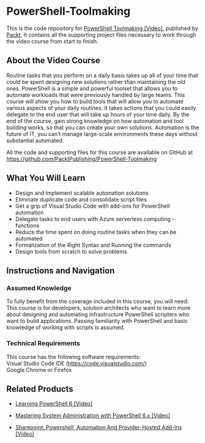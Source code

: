 # PowerShell-Toolmaking
This is the code repository for [PowerShell Toolmaking [Video]](https://www.packtpub.com/virtualization-and-cloud/powershell-toolmaking-video), published by [Packt](https://www.packtpub.com/?utm_source=github). It   contains all the supporting project files necessary to work through the video course from start to finish.
## About the Video Course
Routine tasks that you perform on a daily basis takes up all of your time that could be spent designing new solutions rather than maintaining the old ones. PowerShell is a simple and powerful toolset that allows you to automate workloads that were previously handled by large teams.
This course will show you how to build tools that will allow you to automate various aspects of your daily routines. It takes actions that you could easily delegate to the end user that will take up hours of your time daily.
By the end of the course, gain strong knowledge on how automation and tool building works, so that you can create your own solutions. Automation is the future of IT, you can’t manage large-scale environments these days without substantial automated.

All the code and supporting files for this course are available on GitHub at https://github.com/PacktPublishing/PowerShell-Toolmaking

<H2>What You Will Learn</H2>
<DIV class=book-info-will-learn-text>
<UL>
<LI> Design and Implement scalable automation solutions
<LI> Eliminate duplicate code and consolidate script files
<LI> Get a grip of Visual Studio Code with add-ons for PowerShell automation
<LI> Delegate tasks to end users with Azure serverless computing - functions
<LI> Reduce the time spent on doing routine tasks when they can be automated
<LI> Formalization of the Right Syntax and Running the commands
<LI> Design tools from scratch to solve problems</LI></UL></DIV>

## Instructions and Navigation
### Assumed Knowledge
To fully benefit from the coverage included in this course, you will need:<br/>
This course is for developers, solution architects who want to learn more about designing and automating infrastructure PowerShell scripters who want to build applications. Passing familiarity with PowerShell and basic knowledge of working with scripts is assumed.
### Technical Requirements
This course has the following software requirements:<br/>
Visual Studio Code IDE (https://code.visualstudio.com/)<br/>
Google Chrome or Firefox<br/>





## Related Products
* [Learning PowerShell 6 [Video]](https://india.packtpub.com/in/virtualization-and-cloud/learning-powershell-6-video)

* [Mastering System Administration with PowerShell 6.x [Video]](https://india.packtpub.com/in/networking-and-servers/mastering-system-administration-powershell-6x-video)

* [Sharepoint: Powershell, Automation And Provider-Hosted Add-Ins [Video]](https://india.packtpub.com/in/virtualization-and-cloud/sharepoint-powershell-automation-and-provider-hosted-add-ins-video)

